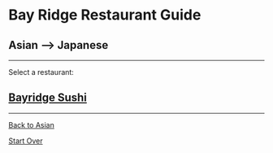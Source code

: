 # Bay Ridge Restaurant Guide
## Asian --> Japanese
---
Select a restaurant:
## [Bayridge Sushi](http://www.brsushi.com/)
---
[Back to Asian](asian.md)

 [Start Over](../home.md)
